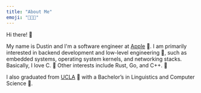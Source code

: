 ```yaml
---
title: "About Me"
emoji: "👨🏼‍💻"
---
```


Hi there! 👋

My name is Dustin and I'm a software engineer at [Apple](https://apple.com) 🍎. I am primarily interested in backend development and low-level engineering 🐞, such as embedded systems, operating system kernels, and networking stacks. Basically, I love C. 🍊 Other interests include Rust, Go, and C++. 🦀 

I also graduated from [UCLA](https://ucla.edu) 🐻 with a Bachelor’s in Linguistics and Computer Science 🌳.
